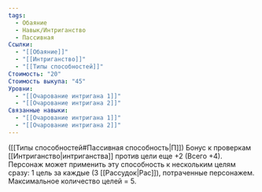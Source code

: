 ```yaml
---
tags:
  - Обаяние
  - Навык/Интриганство
  - Пассивная
Ссылки:
  - "[[Обаяние]]"
  - "[[Интриганство]]"
  - "[[Типы способностей]]"
Стоимость: "20"
Стоимость выкупа: "45"
Уровни:
  - "[[Очарование интригана 1]]"
  - "[[Очарование интригана 2]]"
Связанные навыки:
  - "[[Очарование интригана 1]]"
  - "[[Очарование интригана 2]]"
---
```

([[Типы способностей#Пассивная способность|П]]) Бонус к проверкам [[Интриганство|интриганства]] против цели еще +2 (Всего +4). Персонаж может применить эту способность к нескольким целям сразу: 1 цель за каждые (3 [[Рассудок|Рас]]), потраченные персонажем. Максимальное количество целей = 5. 